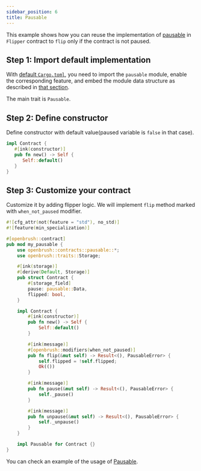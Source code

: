 ```yaml
---
sidebar_position: 6
title: Pausable
---
```


This example shows how you can reuse the implementation of
[pausable](https://github.com/727-Ventures/openbrush-contracts/tree/main/contracts/src/security/pausable) in `Flipper` contract to `flip` only if the contract is not paused.

## Step 1: Import default implementation

With [default `Cargo.toml`](/smart-contracts/overview#the-default-toml-of-your-project-with-openbrush),
you need to import the `pausable` module, enable the corresponding feature, and embed the module data structure
as described in [that section](/smart-contracts/overview#reuse-implementation-of-traits-from-openbrush).

The main trait is `Pausable`.

## Step 2: Define constructor

Define constructor with default value(paused variable is `false` in that case).

```rust
impl Contract {
   #[ink(constructor)]
   pub fn new() -> Self {
      Self::default()
   }
}
```

## Step 3: Customize your contract

Customize it by adding flipper logic. We will implement `flip` method marked with `when_not_paused` modifier.

```rust
#![cfg_attr(not(feature = "std"), no_std)]
#![feature(min_specialization)]

#[openbrush::contract]
pub mod my_pausable {
    use openbrush::contracts::pausable::*;
    use openbrush::traits::Storage;

    #[ink(storage)]
    #[derive(Default, Storage)]
    pub struct Contract {
        #[storage_field]
        pause: pausable::Data,
        flipped: bool,
    }

    impl Contract {
        #[ink(constructor)]
        pub fn new() -> Self {
            Self::default()
        }

        #[ink(message)]
        #[openbrush::modifiers(when_not_paused)]
        pub fn flip(&mut self) -> Result<(), PausableError> {
            self.flipped = !self.flipped;
            Ok(())
        }

        #[ink(message)]
        pub fn pause(&mut self) -> Result<(), PausableError> {
            self._pause()
        }

        #[ink(message)]
        pub fn unpause(&mut self) -> Result<(), PausableError> {
            self._unpause()
        }
    }

    impl Pausable for Contract {}
}
```

You can check an example of the usage of [Pausable](https://github.com/727-Ventures/openbrush-contracts/tree/main/examples/pausable).
